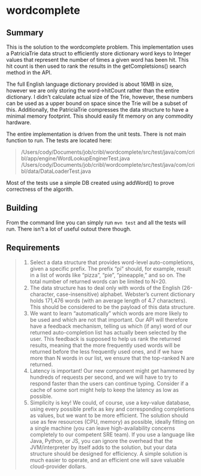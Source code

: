 # wordcomplete
## Summary
This is the solution to the wordcomplete problem. This implementation uses a PatriciaTrie data struct to efficiently store dictionary word keys to Integer values that represent the number of times a given word has been hit. This hit count is then used to rank the results in the getCompletsions() search method in the API. 

The full English language dictionary provided is about 16MB in size, however we are only storing the word->hitCount rather than the entire dictionary. I didn't calculate actual size of the Trie, however, these numbers can be used as a upper bound on space since the Trie will be a subset of this. Additionally, the PatriciaTrie compresses the data structure to have a minimal memory footprint. This should easily fit memory on any commodity hardware.

The entire implementation is driven from the unit tests. There is not main function to run. The tests are located here:
>/Users/cody/Documents/job/cribl/wordcomplete/src/test/java/com/cribl/app/engine/WordLookupEnginerTest.java
>/Users/cody/Documents/job/cribl/wordcomplete/src/test/java/com/cribl/data/DataLoaderTest.java

Most of the tests use a simple DB created using addWord() to prove correctness of the algorith. 

## Building
From the command line you can simply run `mvn test` and all the tests will run. There isn't a lot of useful outout there though. 

## Requirements
>1. Select a data structure that provides word-level auto-completions, given a specific prefix. The prefix “pi” should, for example, result in a list of words like “pizza”, “pie”, “pineapple,” and so on. The total number of returned words can be limited to N=20.
>2. The data structure has to deal only with words of the English (26-character, case-insensitive) alphabet. Webster’s current dictionary holds 171,476 words (with an average length of 4.7 characters). This should be considered to be the payload of this data structure.
>3. We want to learn “automatically” which words are more likely to be used and which are not that important. Our API will therefore have a feedback mechanism, telling us which (if any) word of our returned auto-completion list has actually been selected by the user. This feedback is supposed to help us rank the returned results, meaning that the more frequently used words will be returned before the less frequently used ones, and if we have more than N words in our list, we ensure that the top-ranked N are returned.
>4. Latency is important! Our new component might get hammered by hundreds of requests per second, and we will have to try to respond faster than the users can continue typing. Consider if a cache of some sort might help to keep the latency as low as possible.
>5. Simplicity is key! We could, of course, use a key-value database, using every possible prefix as key and corresponding completions as values, but we want to be more efficient. The solution should use as few resources (CPU, memory) as possible, ideally fitting on a single machine (you can leave high-availability concerns completely to our competent SRE team). If you use a language like Java, Python, or JS, you can ignore the overhead that the JVM/interpreter by itself adds to the solution, but your data structure should be designed for efficiency. A simple solution is much easier to operate, and an efficient one will save valuable cloud-provider dollars.
